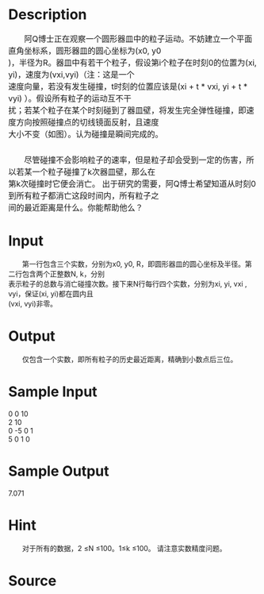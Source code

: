 
# Description

<div class="content"><p><span style="font-size: medium;">　　阿Q博士正在观察一个圆形器皿中的粒子运动。不妨建立一个平面直角坐标系，圆形器皿的圆心坐标为(x0, y0<br/>
)，半径为R。器皿中有若干个粒子，假设第i个粒子在时刻0的位置为(xi, yi)，速度为(vxi,vyi)（注：这是一个<br/>
速度向量，若没有发生碰撞，t时刻的位置应该是(xi + t * vxi, yi + t * vyi) ）。假设所有粒子的运动互不干<br/>
扰；若某个粒子在某个时刻碰到了器皿壁，将发生完全弹性碰撞，即速度方向按照碰撞点的切线镜面反射，且速度<br/>
大小不变（如图）。认为碰撞是瞬间完成的。<br/>
</span></p>
<p><img alt="" src="source/bzoj/1094/img/aHR0cHM6Ly9seWRzeS5jb20vSnVkZ2VPbmxpbmUvdXBsb2FkLzIwMTQwOS8xMDk0LmpwZw==.jpg"/></p>
<p><span style="font-size: medium;">　　尽管碰撞不会影响粒子的速率，但是粒子却会受到一定的伤害，所以若某一个粒子碰撞了k次器皿壁，那么在<br/>
第k次碰撞时它便会消亡。 出于研究的需要，阿Q博士希望知道从时刻0到所有粒子都消亡这段时间内，所有粒子之<br/>
间的最近距离是什么。你能帮助他么？<br/>
</span></p></div>

# Input

<div class="content"><p>　　第一行包含三个实数，分别为x0, y0, R，即圆形器皿的圆心坐标及半径。第二行包含两个正整数N, k，分别<br/>
表示粒子的总数与消亡碰撞次数。接下来N行每行四个实数，分别为xi, yi, vxi , vyi，保证(xi, yi)都在圆内且<br/>
(vxi, vyi)非零。</p></div>

# Output

<div class="content"><p>　　仅包含一个实数，即所有粒子的历史最近距离，精确到小数点后三位。</p></div>

# Sample Input

<div class="content"><span class="sampledata">0 0 10<br/>
2 10<br/>
0 -5 0 1<br/>
5 0 1 0</span></div>

# Sample Output

<div class="content"><span class="sampledata">7.071</span></div>

# Hint

<div class="content"><p></p><p>　　对于所有的数据，2 ≤N ≤100。1≤k ≤100。 请注意实数精度问题。</p><p></p></div>

# Source

<div class="content"><p><a href="problemset.php?search="></a></p></div>

